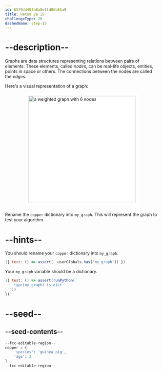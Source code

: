 ```yaml
---
id: 6579dd49fa8a8e1fd06b85a9
title: Hatua ya 15
challengeType: 20
dashedName: step-15
---
```


# --description--

Graphs are data structures representing relations between pairs of elements. These elements, called *nodes*, can be real-life objects, entities, points in space or others. The connections between the nodes are called the *edges*.

Here's a visual representation of a graph:

<img alt="a weighted graph with 6 nodes" src="https://cdn.freecodecamp.org/curriculum/python/graph1-example.png" style="background-color: white; height: 350px; width: auto; padding: 10px; display: block; margin-right: auto; margin-left: auto; margin-bottom: 1.2rem;" />


Rename the `copper` dictionary into `my_graph`. This will represent the graph to test your algorithm.

# --hints--

You should rename your `copper` dictionary into `my_graph`.

```js
({ test: () => assert(__userGlobals.has("my_graph")) })
```

Your `my_graph` variable should be a dictionary.

```js
({ test: () => assert(runPython(`
    type(my_graph) is dict 
  `))
})
```

# --seed--

## --seed-contents--

```py
--fcc-editable-region--
copper = {
    'species': 'guinea pig',
    'age': 2
}
--fcc-editable-region--
```
